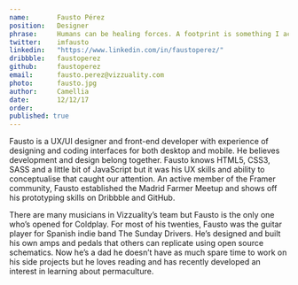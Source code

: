 ```yaml
---
name:       Fausto Pérez
position:   Designer
phrase:     Humans can be healing forces. A footprint is something I actually want to leave
twitter:    imfausto
linkedin:   "https://www.linkedin.com/in/faustoperez/"
dribbble:   faustoperez
github:		faustoperez
email:      fausto.perez@vizzuality.com
photo:      fausto.jpg
author:     Camellia
date:       12/12/17
order:      
published: true
---
```

Fausto is a UX/UI designer and front-end developer with experience of designing and coding interfaces for both desktop and mobile. He believes development and design belong together. Fausto knows HTML5, CSS3, SASS and a little bit of JavaScript but it was his UX skills and ability to conceptualise that caught our attention. An active member of the Framer community, Fausto established the Madrid Farmer Meetup and shows off his prototyping skills on Dribbble and GitHub. 

There are many musicians in Vizzuality’s team but Fausto is the only one who’s opened for Coldplay. For most of his twenties, Fausto was the guitar player for Spanish indie band The Sunday Drivers. He’s designed and built his own amps and pedals that others can replicate using open source schematics. Now he’s a dad he doesn’t have as much spare time to work on his side projects but he loves reading and has recently developed an interest in learning about permaculture.